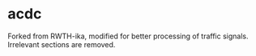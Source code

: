 # acdc
Forked from RWTH-ika, modified for better processing of traffic signals. Irrelevant sections are removed.
